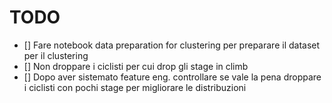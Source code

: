 # TODO

- [] Fare notebook data preparation for clustering per preparare il dataset per il clustering
- [] Non droppare i ciclisti per cui drop gli stage in climb
- [] Dopo aver sistemato feature eng. controllare se vale la pena droppare i ciclisti con pochi stage per migliorare le distribuzioni